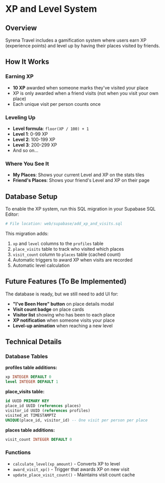 # XP and Level System

## Overview
Syrena Travel includes a gamification system where users earn XP (experience points) and level up by having their places visited by friends.

## How It Works

### Earning XP
- **10 XP** awarded when someone marks they've visited your place
- XP is only awarded when a friend visits (not when you visit your own place)
- Each unique visit per person counts once

### Leveling Up
- **Level formula**: `floor(XP / 100) + 1`
- **Level 1**: 0-99 XP
- **Level 2**: 100-199 XP
- **Level 3**: 200-299 XP
- And so on...

### Where You See It
- **My Places**: Shows your current Level and XP on the stats tiles
- **Friend's Places**: Shows your friend's Level and XP on their page

## Database Setup

To enable the XP system, run this SQL migration in your Supabase SQL Editor:

```bash
# File location: web/supabase/add_xp_and_visits.sql
```

This migration adds:
1. `xp` and `level` columns to the `profiles` table
2. `place_visits` table to track who visited which places
3. `visit_count` column to `places` table (cached count)
4. Automatic triggers to award XP when visits are recorded
5. Automatic level calculation

## Future Features (To Be Implemented)

The database is ready, but we still need to add UI for:
- **"I've Been Here" button** on place details modal
- **Visit count badge** on place cards
- **Visitor list** showing who has been to each place
- **XP notification** when someone visits your place
- **Level-up animation** when reaching a new level

## Technical Details

### Database Tables

**profiles table additions:**
```sql
xp INTEGER DEFAULT 0
level INTEGER DEFAULT 1
```

**place_visits table:**
```sql
id UUID PRIMARY KEY
place_id UUID (references places)
visitor_id UUID (references profiles)
visited_at TIMESTAMPTZ
UNIQUE(place_id, visitor_id) -- One visit per person per place
```

**places table additions:**
```sql
visit_count INTEGER DEFAULT 0
```

### Functions
- `calculate_level(xp_amount)` - Converts XP to level
- `award_visit_xp()` - Trigger that awards XP on new visit
- `update_place_visit_count()` - Maintains visit count cache
